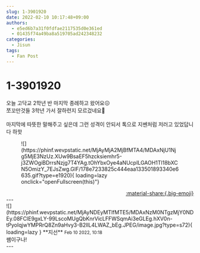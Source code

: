 ```yaml
---
slug: 1-3901920
date: 2022-02-10 10:17:48+09:00
authors:
  - e5ed6b7a31f0fdfae2117535d0e361ed
  - 01435f74a49ba8a519705ad242348232
categories:
  - Jisun
tags:
  - Fan Post
---
```


# 1-3901920

<div class="post-container" markdown="1">
<div class="content-container md-sidebar__scrollwrap" markdown="1">

오늘 고닥교 2학년 반 마지막 종례하고 왔어요😖<br>쪼꼬만것들 3학년 가서 잘하련지 모르겄네요🤔<br><br>마지막에 따뜻한 말해주고 싶은데 그런 성격이 안되서 톡으로 지쎈처럼 저러고 있었답니다 하핫
<figure markdown="1">
![](https://phinf.wevpstatic.net/MjAyMjA2MjBfMTA4/MDAxNjU1Njg5MjE3NzUz.XUw9BsaEF5hzcksiemhr5-j3ZWOgiBDrrsNzjg7T4YAg.tOhYbxOye4aNUcpILGAOH1Tl18bXCN5OmizY_7EJsZwg.GIF/178e7233825c444eaa133501893340e6635.gif?type=e1920){ loading=lazy onclick="openFullscreen(this)"}
</figure>


</div>
</div>

<div style="text-align: right;" markdown="1">
<a href="https://weverse.io/fromis9/fanpost/1-3901920" style="text-align: right;">:material-share:{.big-emoji}</a>
</div>
---

<div class="comments-container md-sidebar__scrollwrap" markdown="1">
<div class="comment" markdown="1">
<div class='id-container' markdown="1">
![](https://phinf.wevpstatic.net/MjAyNDEyMTlfMTE5/MDAxNzM0NTgzMjY0NDEy.08FClE9gxLY-99LscoMUgQbKnrVicLFFWSqmAi3eGLEg.hXV0n-tPyoIqjwYMPRrQ8Zn9aHvy3-B2llL4LWAZ_bEg.JPEG/image.jpg?type=s72){ loading=lazy }
**<span class="artist">지선</span>** <small>Feb 10 2022, 10:18</small><br>
</div>
<div class='comment-body' markdown="1">
쌤이구나!
</div>
</div>
</div>
---
